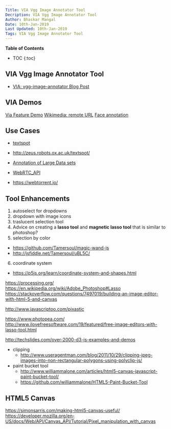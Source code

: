 ```yaml
---
Title: VIA Vgg Image Annotator Tool
Decription: VIA Vgg Image Annotator Tool
Author: Bhaskar Mangal
Date: 10th-Jan-2019
Last Updated: 10th-Jan-2019
Tags: VIA Vgg Image Annotator Tool
---
```


**Table of Contents**
* TOC
{:toc}


## VIA Vgg Image Annotator Tool


* [VIA: vgg-image-annotator Blog Post](http://www.robots.ox.ac.uk/~vgg/blog/vgg-image-annotator.html)

## **VIA Demos**
[Via Feature Demo](http://www.robots.ox.ac.uk/~vgg/software/via/via_demo.html)
[Wikimedia: remote URL](http://www.robots.ox.ac.uk/~vgg/software/via/via_wikimedia_demo.html)
[Face annotation](http://www.robots.ox.ac.uk/~vgg/software/via/via_face_demo.html)

## **Use Cases**
* [textspot](http://www.robots.ox.ac.uk/~vgg/software/textspot/)
* http://zeus.robots.ox.ac.uk/textspot/
* [Annotation of Large Data sets](http://www.robots.ox.ac.uk/~vgg/software/via/docs/face_track_annotation.html)



* [WebRTC_API](https://developer.mozilla.org/en-US/docs/Web/API/WebRTC_API)
* https://webtorrent.io/


## Tool Enhancements

1. autoselect for dropdowns
2. dropdown with image icons
3. traslucent selection tool
4. Advice on creating a **lasso tool** and **magnetic lasso tool** that is similar to photoshop?
5. selection by color
  - https://github.com/Tamersoul/magic-wand-js
  - http://jsfiddle.net/Tamersoul/uBL5C/
6. coordinate system
  - https://p5js.org/learn/coordinate-system-and-shapes.html

https://processing.org/
https://en.wikipedia.org/wiki/Adobe_Photoshop#Lasso
https://stackoverflow.com/questions/7497019/building-an-image-editor-with-html-5-and-canvas

http://www.javascriptoo.com/pixastic

https://www.photopea.com/
http://www.ilovefreesoftware.com/19/featured/free-image-editors-with-lasso-tool.html

http://techslides.com/over-2000-d3-js-examples-and-demos


* clipping
  - http://www.useragentman.com/blog/2011/10/29/clipping-jpeg-images-into-non-rectangular-polygons-using-polyclip-js/
* paint bucket tool
  - http://www.williammalone.com/articles/html5-canvas-javascript-paint-bucket-tool/
  - https://github.com/williammalone/HTML5-Paint-Bucket-Tool
## HTML5 Canvas
https://simonsarris.com/making-html5-canvas-useful/
https://developer.mozilla.org/en-US/docs/Web/API/Canvas_API/Tutorial/Pixel_manipulation_with_canvas